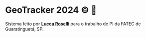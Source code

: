 # GeoTracker 2024 © 📜

Sistema feito por **[Lucca Roselli](https://www.instagram.com/luccaroselli/)** para o trabalho de PI da FATEC de Guaratinguetá, SP.
